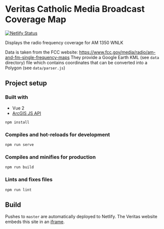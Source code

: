 # Veritas Catholic Media Broadcast Coverage Map

[![Netlify Status](https://api.netlify.com/api/v1/badges/fb1aace3-b454-48bf-960a-e351905e11c1/deploy-status)](https://app.netlify.com/sites/veritas-coverage-map/deploys)

Displays the radio frequency coverage for AM 1350 WNLK

Data is taken from the FCC website: https://www.fcc.gov/media/radio/am-and-fm-single-frequency-maps
They provide a Google Earth KML (see `data` directory) file which contains coordinates that can be converted into a Polygon (see `data/parser.js`)

## Project setup

### Built with
- Vue 2
- [ArcGIS JS API](https://developers.arcgis.com/javascript/latest/)

```
npm install
```

### Compiles and hot-reloads for development
```
npm run serve
```

### Compiles and minifies for production
```
npm run build
```

### Lints and fixes files
```
npm run lint
```

## Build
Pushes to `master` are automatically deployed to Netlify. The Veritas website embeds this site in an [iframe](https://support.wix.com/en/article/wix-editor-embedding-a-site-or-a-widget#adding-an-html-iframe).
